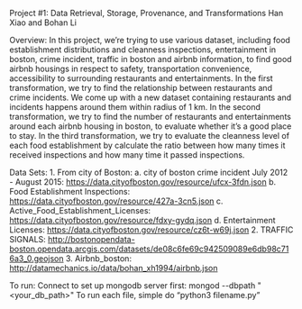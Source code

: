 Project #1: Data Retrieval, Storage, Provenance, and Transformations
Han Xiao and Bohan Li

Overview:
	In this project, we’re trying to use various dataset, including food establishment distributions and cleanness inspections, entertainment in boston, crime incident, traffic in boston and airbnb information,  to find good airbnb housings in respect to safety, transportation convenience, accessibility to surrounding restaurants and entertainments.
	In the first transformation, we try to find the relationship between restaurants and crime incidents. We come up with a new dataset containing restaurants and incidents happens around them within radius of  1 km.
	In the second transformation, we try to find the number of restaurants and entertainments around each airbnb housing in boston, to evaluate whether it’s a good place to stay.
	In the third transformation, we try to evaluate the cleanness level of each food establishment by calculate the ratio between how many times it received inspections and how many time it passed inspections.

Data Sets:
	1. From city of Boston: 
		a. city of boston crime incident July 2012 - August 2015:
		    https://data.cityofboston.gov/resource/ufcx-3fdn.json
		b. Food Establishment Inspections:
		    https://data.cityofboston.gov/resource/427a-3cn5.json
		c. Active_Food_Establishment_Licenses:
		    https://data.cityofboston.gov/resource/fdxy-gydq.json
		d. Entertainment Licenses:
		    https://data.cityofboston.gov/resource/cz6t-w69j.json
	2. TRAFFIC SIGNALS:
	     http://bostonopendata-boston.opendata.arcgis.com/datasets/de08c6fe69c942509089e6db98c716a3_0.geojson
	3. Airbnb_boston:
	     http://datamechanics.io/data/bohan_xh1994/airbnb.json

To run:
Connect to set up mongodb server first: mongod --dbpath "<your_db_path>"
To run each file, simple do “python3 filename.py”



